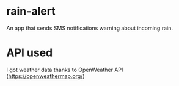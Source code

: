 # rain-alert
An app that sends SMS notifications warning about incoming rain.

# API used
I got weather data thanks to OpenWeather API (https://openweathermap.org/)
